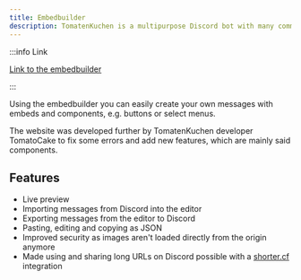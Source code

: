 ```yaml
---
title: Embedbuilder
description: TomatenKuchen is a multipurpose Discord bot with many common and innovative features for your server. Some information about the TomatenKuchen embed editor.
---
```


:::info Link

[Link to the embedbuilder](https://embed.tomatenkuchen.com)

:::

Using the embedbuilder you can easily create your own messages with embeds and components, e.g. buttons or select menus.

The website was developed further by TomatenKuchen developer TomatoCake to fix some errors and add new features, which are mainly said components.

## Features

- Live preview
- Importing messages from Discord into the editor
- Exporting messages from the editor to Discord
- Pasting, editing and copying as JSON
- Improved security as images aren't loaded directly from the origin anymore
- Made using and sharing long URLs on Discord possible with a [shorter.cf](https://shorter.cf) integration
